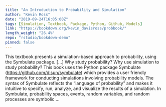 ```yaml
---
title: "An Introduction to Probability and Simulation"
author: "Kevin Ross"
date: "2019-09-24T16:05:00Z"
tags: [Simulation, Textbook, Package, Python, Github, Models]
link: "https://bookdown.org/kevin_davisross/probbook/"
length_weight: "26.4%"
repo: "rstudio/bookdown-demo"
pinned: false
---
```


This textbook presents a simulation-based approach to probability, using the Symbulate package. [...] Why study probability? Why use simulation to study probability? This book uses the Python package Symbulate (https://github.com/dlsun/symbulate) which provides a user friendly framework for conducting simulations involving probability models. The syntax of Symbulate reflects the “language of probability” and makes it intuitive to specify, run, analyze, and visualize the results of a simulation. In Symbulate, probability spaces, events, random variables, and random processes are symbolic ...
